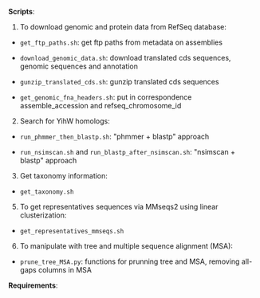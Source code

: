 **Scripts**:

1. To download genomic and protein data from RefSeq database:

* `get_ftp_paths.sh`: get ftp paths from metadata on assemblies 

* `download_genomic_data.sh`: download translated cds sequences, genomic sequences and annotation 

* `gunzip_translated_cds.sh`: gunzip translated cds sequences

* `get_genomic_fna_headers.sh`: put in correspondence assemble_accession and refseq_chromosome_id

2. Search for YihW homologs:

* `run_phmmer_then_blastp.sh`: "phmmer + blastp" approach

* `run_nsimscan.sh` and `run_blastp_after_nsimscan.sh`: "nsimscan + blastp" approach

3. Get taxonomy information:

* `get_taxonomy.sh`

5. To get representatives sequences via MMseqs2 using linear clusterization:

* `get_representatives_mmseqs.sh`

6. To manipulate with tree and multiple sequence alignment (MSA):

* `prune_tree_MSA.py`: functions for prunning tree and MSA, removing all-gaps columns in MSA




**Requirements**:


